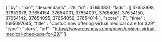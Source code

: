 {
  "by" : "lxm",
  "descendants" : 28,
  "id" : 37653831,
  "kids" : [ 37653998, 37653976, 37654154, 37654001, 37654097, 37654061, 37654150, 37654142, 37654095, 37654059, 37654014 ],
  "score" : 71,
  "time" : 1695697645,
  "title" : "Costco now offering virtual medical care for $29",
  "type" : "story",
  "url" : "https://www.cbsnews.com/news/costco-virtual-medical-checkups-for-29/"
}
